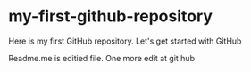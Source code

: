 # my-first-github-repository
Here is my first GitHub repository. Let's get started with GitHub

Readme.me is editied file. One more edit at git hub
